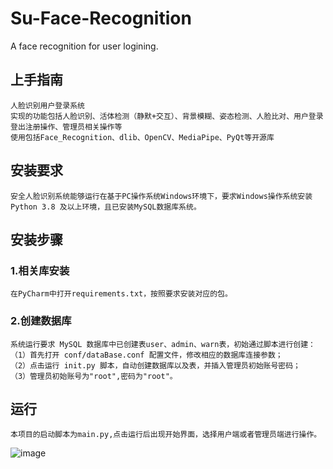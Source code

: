 # Su-Face-Recognition
A face recognition for user logining.

## 上手指南
    人脸识别用户登录系统
    实现的功能包括人脸识别、活体检测（静默+交互）、背景模糊、姿态检测、人脸比对、用户登录登出注册操作、管理员相关操作等
    使用包括Face_Recognition、dlib、OpenCV、MediaPipe、PyQt等开源库

## 安装要求
    安全人脸识别系统能够运行在基于PC操作系统Windows环境下，要求Windows操作系统安装Python 3.8 及以上环境，且已安装MySQL数据库系统。

## 安装步骤<br>
### 1.相关库安装
    在PyCharm中打开requirements.txt，按照要求安装对应的包。

### 2.创建数据库
    系统运行要求 MySQL 数据库中已创建表user、admin、warn表，初始通过脚本进行创建：
    （1）首先打开 conf/dataBase.conf 配置文件，修改相应的数据库连接参数；
    （2）点击运行 init.py 脚本，自动创建数据库以及表，并插入管理员初始账号密码；
    （3）管理员初始账号为"root",密码为"root"。

## 运行
    本项目的启动脚本为main.py,点击运行后出现开始界面，选择用户端或者管理员端进行操作。

![image](https://github.com/Usernamesisnotavailable/Su-Face-Recognition/blob/master/Logo.jpg)
